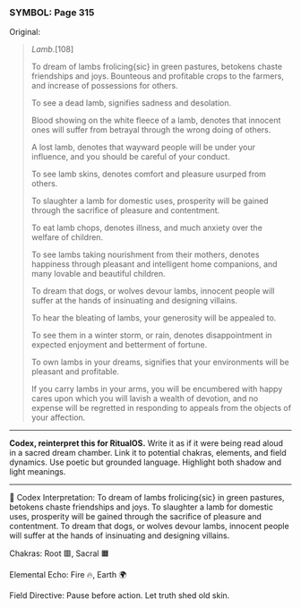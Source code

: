 ### SYMBOL: Page 315

Original:
> _Lamb_.[108]
> 
> 
> To dream of lambs frolicing{sic} in green pastures, betokens chaste
> friendships and joys. Bounteous and profitable crops to the farmers,
> and increase of possessions for others.
> 
> 
> To see a dead lamb, signifies sadness and desolation.
> 
> 
> Blood showing on the white fleece of a lamb, denotes that innocent ones
> will suffer from betrayal through the wrong doing of others.
> 
> 
> A lost lamb, denotes that wayward people will be under your influence,
> and you should be careful of your conduct.
> 
> 
> To see lamb skins, denotes comfort and pleasure usurped from others.
> 
> 
> To slaughter a lamb for domestic uses, prosperity will be gained
> through the sacrifice of pleasure and contentment.
> 
> 
> To eat lamb chops, denotes illness, and much anxiety over
> the welfare of children.
> 
> 
> To see lambs taking nourishment from their mothers, denotes happiness
> through pleasant and intelligent home companions, and many lovable
> and beautiful children.
> 
> 
> To dream that dogs, or wolves devour lambs, innocent people will suffer
> at the hands of insinuating and designing villains.
> 
> 
> To hear the bleating of lambs, your generosity will be appealed to.
> 
> 
> To see them in a winter storm, or rain, denotes disappointment
> in expected enjoyment and betterment of fortune.
> 
> 
> To own lambs in your dreams, signifies that your environments
> will be pleasant and profitable.
> 
> 
> If you carry lambs in your arms, you will be encumbered with
> happy cares upon which you will lavish a wealth of devotion,
> and no expense will be regretted in responding to appeals
> from the objects of your affection.

---

**Codex, reinterpret this for RitualOS.**
Write it as if it were being read aloud in a sacred dream chamber.
Link it to potential chakras, elements, and field dynamics.
Use poetic but grounded language.
Highlight both shadow and light meanings.

---

🔁 Codex Interpretation:
To dream of lambs frolicing{sic} in green pastures, betokens chaste friendships and joys. To slaughter a lamb for domestic uses, prosperity will be gained through the sacrifice of pleasure and contentment. To dream that dogs, or wolves devour lambs, innocent people will suffer at the hands of insinuating and designing villains.

Chakras: Root 🟥, Sacral 🟧

Elemental Echo: Fire 🔥, Earth 🌍

Field Directive: Pause before action. Let truth shed old skin.
